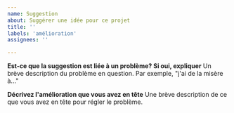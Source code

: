 ```yaml
---
name: Suggestion
about: Suggérer une idée pour ce projet
title: ''
labels: 'amélioration'
assignees: ''

---
```


**Est-ce que la suggestion est liée à un problème? Si oui, expliquer**
Un brève description du problème en question. Par exemple, "j'ai de la misère à..."

**Décrivez l'amélioration que vous avez en tête**
Une brève description de ce que vous avez en tête pour régler le problème.